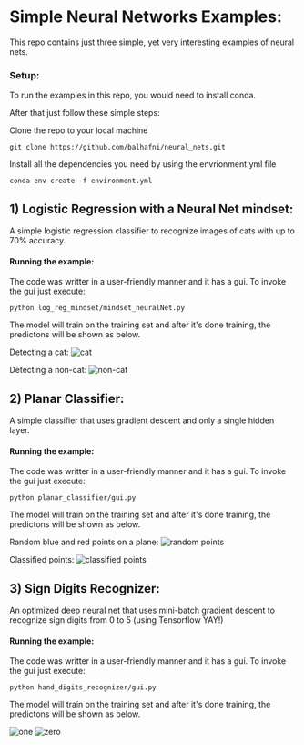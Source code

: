 # Simple Neural Networks Examples:

This repo contains just three simple, yet very interesting examples of neural nets.

### Setup:

To run the examples in this repo, you would need to install conda.

After that just follow these simple steps:

Clone the repo to your local machine
```
git clone https://github.com/balhafni/neural_nets.git
```

Install all the dependencies you need by using the envrionment.yml file
```
conda env create -f environment.yml
```

## 1) Logistic Regression with a Neural Net mindset: 

A simple logistic regression classifier to recognize images of cats with up to 70% accuracy.

#### Running the example:
The code was writter in a user-friendly manner and it has a gui. To invoke the gui just execute:
```
python log_reg_mindset/mindset_neuralNet.py
```
The model will train on the training set and after it's done training, the predictons will be shown as below.


Detecting a cat:
![cat](https://github.com/balhafni/neural_nets/blob/master/log_reg_mindset/results/cat.png)

Detecting a non-cat:
![non-cat](https://github.com/balhafni/neural_nets/blob/master/log_reg_mindset/results/non-cat.png)

## 2) Planar Classifier:

A simple classifier that uses gradient descent and only a single hidden layer.

#### Running the example:
The code was writter in a user-friendly manner and it has a gui. To invoke the gui just execute:
```
python planar_classifier/gui.py
```
The model will train on the training set and after it's done training, the predictons will be shown as below.
 

Random blue and red points on a plane:
![random points](https://github.com/balhafni/neural_nets/blob/master/planar_classifier/results/planar_rand_points.png)

Classified points:
![classified points](https://github.com/balhafni/neural_nets/blob/master/planar_classifier/results/planar_after.png)

## 3) Sign Digits Recognizer:
An optimized deep neural net that uses mini-batch gradient descent to recognize sign digits from 0 to 5 (using Tensorflow YAY!)

#### Running the example:
The code was writter in a user-friendly manner and it has a gui. To invoke the gui just execute:
```
python hand_digits_recognizer/gui.py
```
The model will train on the training set and after it's done training, the predictons will be shown as below.

![one](https://github.com/balhafni/neural_nets/blob/master/hand_digits_recognizer/results/one.png)
![zero](https://github.com/balhafni/neural_nets/blob/master/hand_digits_recognizer/results/zero.png)

 

